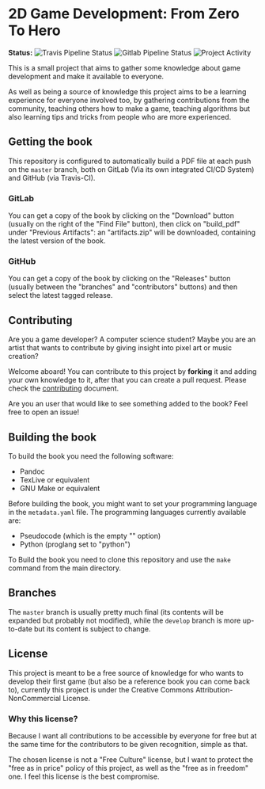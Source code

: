 2D Game Development: From Zero To Hero
======================================

**Status:** ![Travis Pipeline Status](https://img.shields.io/travis/Penaz91/2DGD_F0TH?label=Travis%20Build&style=for-the-badge) ![Gitlab Pipeline Status](https://img.shields.io/gitlab/pipeline/Penaz/2DGD_F0TH?label=Gitlab%20Build&style=for-the-badge)  ![Project Activity](https://img.shields.io/badge/Activity-Active-brightgreen?style=for-the-badge)

This is a small project that aims to gather some knowledge about game development and make it available to everyone.

As well as being a source of knowledge this project aims to be a learning experience for everyone involved too, by gathering contributions from the community, teaching others how to make a game, teaching algorithms but also learning tips and tricks from people who are more experienced.

Getting the book
-----------------

This repository is configured to automatically build a PDF file at each push on the `master` branch, both on GitLab (Via its own integrated CI/CD System) and GitHub (via Travis-CI).

### GitLab

You can get a copy of the book by clicking on the "Download" button (usually on the right of the "Find File" button), then click on "build_pdf" under "Previous Artifacts": an "artifacts.zip" will be downloaded, containing the latest version of the book.

### GitHub

You can get a copy of the book by clicking on the "Releases" button (usually between the "branches" and "contributors" buttons) and then select the latest tagged release.


Contributing
-------------

Are you a game developer? A computer science student? Maybe you are an artist that wants to contribute by giving insight into pixel art or music creation?

Welcome aboard! You can contribute to this project by **forking** it and adding your own knowledge to it, after that you can create a pull request. Please check the [contributing](CONTRIBUTING.md) document.

Are you an user that would like to see something added to the book? Feel free to open an issue!

Building the book
-------------------

To build the book you need the following software:

- Pandoc
- TexLive or equivalent
- GNU Make or equivalent

Before building the book, you might want to set your programming language in the `metadata.yaml` file. The programming languages currently available are:

- Pseudocode (which is the empty "" option)
- Python (proglang set to "python")

To Build the book you need to clone this repository and use the `make` command from the main directory.

Branches
--------

The `master` branch is usually pretty much final (its contents will be expanded but probably not modified), while the `develop` branch is more up-to-date but its content is subject to change.

License
--------

This project is meant to be a free source of knowledge for who wants to develop their first game (but also be a reference book you can come back to), currently this project is under the Creative Commons Attribution-NonCommercial License.

### Why this license?

Because I want all contributions to be accessible by everyone for free but at the same time for the contributors to be given recognition, simple as that.

The chosen license is not a "Free Culture" license, but I want to protect the "free as in price" policy of this project, as well as the "free as in freedom" one. I feel this license is the best compromise.
